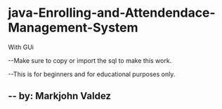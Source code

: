 # java-Enrolling-and-Attendendace-Management-System
With GUi


--Make sure to copy or import the sql to make this work.

--This is for beginners and for educational purposes only.

--
by: Markjohn Valdez
--
